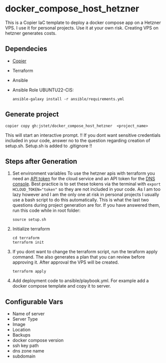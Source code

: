 # docker_compose_host_hetzner
This is a Copier IaC template to deploy a docker compose app on a Hetzner VPS. I use it for personal projects. Use it at your own risk. Creating VPS on hetzner generates costs.

## Dependecies
- [Copier](https://copier.readthedocs.io/en/latest/)
- Terraform
- Ansible
- Ansible Role UBUNTU22-CIS: 

    ```
    ansible-galaxy install -r ansible/requirements.yml
    ```

## Generate project
```
copier copy gh:jstet/docker_compose_host_hetzner  <project_name>
```
This will start an interactive prompt.
!! If you dont want sensitive credentials included in your code, answer no to the question regarding creation of setup.sh. Setup.sh is added to .gitignore !!


## Steps after Generation

1. Set environment variables
To use the hetzner apis with terraform you need an [API token](https://docs.hetzner.com/cloud/api/getting-started/generating-api-token/) for the cloud service and an API token for the [DNS console](https://docs.hetzner.com/de/dns-console/dns/general/api-access-token/). Best practice is to set these tokens via the terminal with `export HCLOUD_TOKEN="token"` so they are not included in your code. As I am too lazy however and I am the only one at risk in personal projects I usually use a bash script to do this automatically. This is what the last two questions during project generation are for. If you have answered them, run this code while in root folder:
    ```
    source setup.sh
    ```

2. Initialize terraform
    ```
    cd terraform
    terraform init
    ```
3. If you dont want to change the terraform script, run the teraform apply command. The also generates a plan that you can review before approving it. After approval the VPS will be created.
    ```
    terraform apply
    ```
4. Add deployment code to ansible/playbook.yml. For example add a docker compose template and copy it to server.

## Configurable Vars
- Name of server
- Server Type
- Image
- Location
- Backups
- docker compose version
- ssh key path
- dns zone name
- subdomain 
